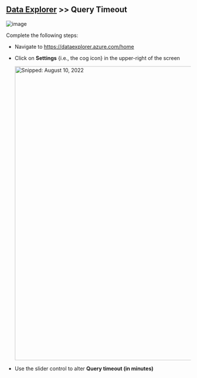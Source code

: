 ## [Data Explorer](Infrastructure_DataExplorer.md) >> **Query Timeout**

![image](https://user-images.githubusercontent.com/44923999/185980410-353cda9e-d0a8-405c-ab1c-409df61e46c4.png)

Complete the following steps:

* Navigate to https://dataexplorer.azure.com/home
* Click on **Settings** {i.e., the cog icon} in the upper-right of the screen

  <img src="https://user-images.githubusercontent.com/44923999/184005244-a6ce924a-e516-4a1b-9ee6-5f587dabf9f6.png" width="800" title="Snipped: August 10, 2022" />

* Use the slider control to alter **Query timeout (in minutes)**
